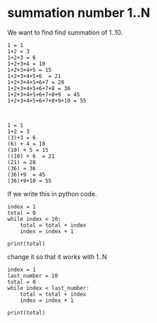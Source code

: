 # summation number 1..N


We want to find find summation of 1..10.


	1 = 1
	1+2 = 3
	1+2+3 = 6
	1+2+3+4 = 10
	1+2+3+4+5 = 15
	1+2+3+4+5+6  = 21
	1+2+3+4+5+6+7 = 28
	1+2+3+4+5+6+7+8 = 36
	1+2+3+4+5+6+7+8+9  = 45
	1+2+3+4+5+6+7+8+9+10 = 55



	1 = 1
	1+2 = 3
	(3)+3 = 6
	(6) + 4 = 10
	(10) + 5 = 15
	((10) + 6  = 21
	(21) = 28
	(36) = 36
	(36)+9  = 45
	(36)+9+10 = 55


If we write this in python code.

	index = 1
	total = 0
	while index < 10:
		total = total + index
		index = index + 1

	print(total)



change it so that it works with 1..N

	index = 1
	last_number = 10
	total = 0
	while index < last_number:
		total = total + index
		index = index + 1

	print(total)
